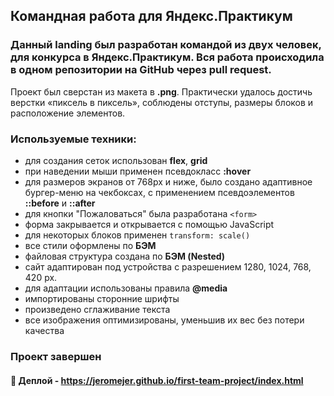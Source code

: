 ## Командная работа для Яндекс.Практикум

### Данный landing был разработан командой из двух человек, для конкурса в Яндекс.Практикум. Вся работа происходила в одном репозитории на GitHub через pull request.
Проект был сверстан из макета в **.png**. Практически удалось достичь верстки «пиксель в пиксель», соблюдены отступы, размеры блоков и расположение элементов. 

### Используемые техники:
* для создания сеток использован **flex**, **grid**
* при наведении мыши применен псевдокласс **:hover**
* для размеров экранов от 768px  и ниже, было создано адаптивное бургер-меню на чекбоксах, с применением псевдоэлементов **::before** и **::after**
* для кнопки "Пожаловаться" была разработана `<form>`
* форма закрывается и открывается с помощью JavaScript
* для некоторых блоков применен `transform: scale()`
* все стили оформлены по **БЭМ**
* файловая структура создана по **БЭМ (Nested)**
* сайт адаптирован под устройства с разрешением 1280, 1024, 768, 420 px.
* для адаптации использованы правила **@media**
* импортированы сторонние шрифты
* произведено сглаживание текста 
* все изображения оптимизированы, уменьшив их вес без потери качества

### Проект завершен
  
#### :link: Деплой - https://jeromejer.github.io/first-team-project/index.html
